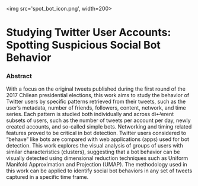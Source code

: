 <img src='spot_bot_icon.png', width=200>
<h1>
Studying Twitter User Accounts:
<br>
Spotting Suspicious Social Bot Behavior
</h1>
<h3>
Abstract
</h3>
<p>
With a focus on the original tweets published during the first round of the 2017 Chilean presidential elections, this work aims to study the behavior of Twitter users by specific patterns retrieved from their tweets, such as the user’s metadata, number of friends, followers, content, network, and time series. Each pattern is studied both individually and across di↵erent subsets of users, such as the number of tweets per account per day, newly created accounts, and so-called simple bots. Networking and timing related features proved to be critical in bot detection. Twitter users considered to “behave” like bots are compared with web applications (apps) used for bot detection. This work explores the visual analysis of groups of users with similar characteristics (clusters), suggesting that a bot behavior can be visually detected using dimensional reduction techniques such as Uniform Manifold Approximation and Projection (UMAP). The methodology used in this work can be applied to identify social bot behaviors in any set of tweets captured in a specific time frame.
</p>
  
